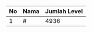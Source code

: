 | No | Nama            | Jumlah Level |
|----|-----------------|--------------|
| 1  | #    |    4936        |
